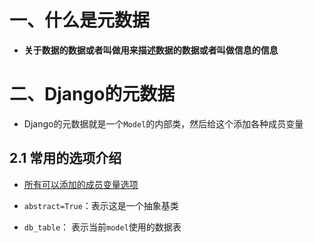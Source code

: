 # 一、什么是元数据

- **关于数据的数据或者叫做用来描述数据的数据或者叫做信息的信息**



# 二、Django的元数据

- Django的元数据就是一个`Model`的内部类，然后给这个添加各种成员变量

## 2.1 常用的选项介绍

- [所有可以添加的成员变量选项](https://docs.djangoproject.com/en/3.2/topics/db/models/#meta-options)

- `abstract=True`：表示这是一个抽象基类
- `db_table`： 表示当前`model`使用的数据表
